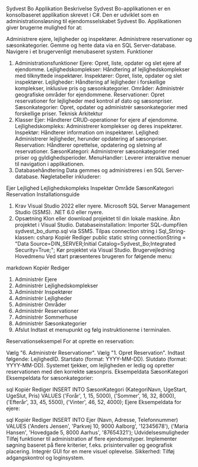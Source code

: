 Sydvest Bo Applikation
Beskrivelse
Sydvest Bo-applikationen er en konsolbaseret applikation skrevet i C#. Den er udviklet som en administrationsløsning til ejendomsselskabet Sydvest Bo. Applikationen giver brugerne mulighed for at:

Administrere ejere, lejligheder og inspektører.
Administrere reservationer og sæsonkategorier.
Gemme og hente data via en SQL Server-database.
Navigere i et brugervenligt menubaseret system.
Funktioner
1. Administrationsfunktioner
Ejere:
Opret, liste, opdater og slet ejere af ejendomme.
Lejlighedskomplekser:
Håndtering af lejlighedskomplekser med tilknyttede inspektører.
Inspektører:
Opret, liste, opdater og slet inspektører.
Lejligheder:
Håndtering af lejligheder i forskellige komplekser, inklusive pris og sæsonkategorier.
Områder:
Administrér geografiske områder for ejendommene.
Reservationer:
Opret reservationer for lejligheder med kontrol af dato og sæsonpriser.
Sæsonkategorier:
Opret, opdater og administrér sæsonkategorier med forskellige priser.
Teknisk Arkitektur
1. Klasser
Ejer: Håndterer CRUD-operationer for ejere af ejendomme.
Lejlighedskompleks: Administrerer komplekser og deres inspektører.
Inspektør: Håndterer information om inspektører.
Lejlighed: Administrerer lejligheder, herunder opdatering af sæsonpriser.
Reservation: Håndterer oprettelse, opdatering og sletning af reservationer.
SæsonKategori: Administrerer sæsonkategorier med priser og gyldighedsperioder.
MenuHandler: Leverer interaktive menuer til navigation i applikationen.
2. Databasehåndtering
Data gemmes og administreres i en SQL Server-database. Nøgletabeller inkluderer:

Ejer
Lejlighed
Lejlighedskompleks
Inspektør
Område
SæsonKategori
Reservation
Installationsguide
1. Krav
Visual Studio 2022 eller nyere.
Microsoft SQL Server Management Studio (SSMS).
.NET 6.0 eller nyere.
2. Opsætning
Klon eller download projektet til din lokale maskine.
Åbn projektet i Visual Studio.
Databaseinstallation:
Importer SQL-dumpfilen sydvest_bo_dump.sql via SSMS.
Tilpas connection string i Sql_String-klassen:
csharp
Kopiér
Rediger
public static string connectionString = "Data Source=DIN_SERVER;Initial Catalog=Sydvest_Bo;Integrated Security=True;";
Kør projektet via Visual Studio.
Brugervejledning
Hovedmenu
Ved start præsenteres brugeren for følgende menu:

markdown
Kopiér
Rediger
1. Administrér Ejere
2. Administrér Lejlighedskomplekser
3. Administrér Inspektører
4. Administrér Lejligheder
5. Administrér Områder
6. Administrér Reservationer
7. Administrér Sommerhuse
8. Administrér Sæsonkategorier
9. Afslut
Indtast et menupunkt og følg instruktionerne i terminalen.

Reservationseksempel
For at oprette en reservation:

Vælg "6. Administrér Reservationer".
Vælg "1. Opret Reservation".
Indtast følgende:
LejlighedID.
Startdato (format: YYYY-MM-DD).
Slutdato (format: YYYY-MM-DD).
Systemet tjekker, om lejligheden er ledig og opretter reservationen med den korrekte sæsonpris.
Eksempeldata
SæsonKategori
Eksempeldata for sæsonkategorier:

sql
Kopiér
Rediger
INSERT INTO SæsonKategori (KategoriNavn, UgeStart, UgeSlut, Pris) VALUES
('Forår', 1, 15, 5000),
('Sommer', 16, 32, 8000),
('Efterår', 33, 45, 5500),
('Vinter', 46, 52, 4000);
Ejere
Eksempeldata for ejere:

sql
Kopiér
Rediger
INSERT INTO Ejer (Navn, Adresse, Telefonnummer) VALUES
('Anders Jensen', 'Parkvej 10, 9000 Aalborg', '12345678'),
('Maria Hansen', 'Hovedgade 5, 8000 Aarhus', '87654321');
Udvidelsesmuligheder
Tilføj funktioner til administration af flere ejendomstyper.
Implementer søgning baseret på flere kriterier, f.eks. prisintervaller og geografisk placering.
Integrér GUI for en mere visuel oplevelse.
Sikkerhed: Tilføj adgangskontrol og loginsystem.
